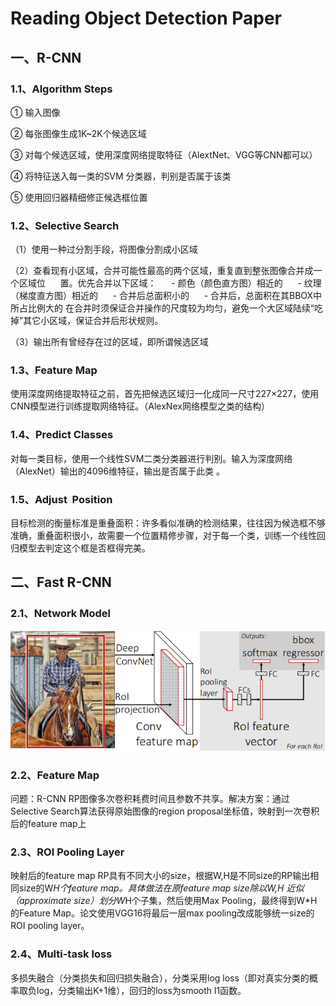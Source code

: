 # Reading Object Detection Paper

## 一、R-CNN

### 1.1、Algorithm Steps 

①  输入图像

②  每张图像生成1K~2K个候选区域

③  对每个候选区域，使用深度网络提取特征（AlextNet、VGG等CNN都可以）

④  将特征送入每一类的SVM 分类器，判别是否属于该类

⑤  使用回归器精细修正候选框位置

### 1.2、Selective Search

（1）使用一种过分割手段，将图像分割成小区域  

（2）查看现有小区域，合并可能性最高的两个区域，重复直到整张图像合并成一个区域位      置。优先合并以下区域：       - 颜色（颜色直方图）相近的       - 纹理（梯度直方图）相近的       - 合并后总面积小的       - 合并后，总面积在其BBOX中所占比例大的  在合并时须保证合并操作的尺度较为均匀，避免一个大区域陆续“吃掉”其它小区域，保证合并后形状规则。  

（3）输出所有曾经存在过的区域，即所谓候选区域 

### 1.3、Feature Map

使用深度网络提取特征之前，首先把候选区域归一化成同一尺寸227×227，使用CNN模型进行训练提取网络特征。（AlexNex网络模型之类的结构）

### 1.4、Predict Classes

对每一类目标，使用一个线性SVM二类分类器进行判别。输入为深度网络（AlexNet）输出的4096维特征，输出是否属于此类 。

### 1.5、Adjust  Position 

目标检测的衡量标准是重叠面积：许多看似准确的检测结果，往往因为候选框不够准确，重叠面积很小，故需要一个位置精修步骤，对于每一个类，训练一个线性回归模型去判定这个框是否框得完美。 

## 二、Fast R-CNN

### 2.1、Network Model 

![fast-rcnn-network-model](https://github.com/GGL12/DL-Paper/blob/master/images/fast-rcnn-network-model.png) 

### 2.2、Feature Map

问题：R-CNN RP图像多次卷积耗费时间且参数不共享。解决方案：通过Selective Search算法获得原始图像的region proposal坐标值，映射到一次卷积后的feature map上

### 2.3、ROI Pooling Layer 

映射后的feature map RP具有不同大小的size，根据W,H是不同size的RP输出相同size的W*H个feature map。具体做法在原feature map size除以W,H 近似（approximate size）划分W*H个子集，然后使用Max Pooling，最终得到W*H的Feature Map。论文使用VGG16将最后一层max pooling改成能够统一size的ROI pooling layer。

### 2.4、Multi-task loss 

多损失融合（分类损失和回归损失融合），分类采用log loss（即对真实分类的概率取负log，分类输出K+1维），回归的loss为smooth l1函数。













